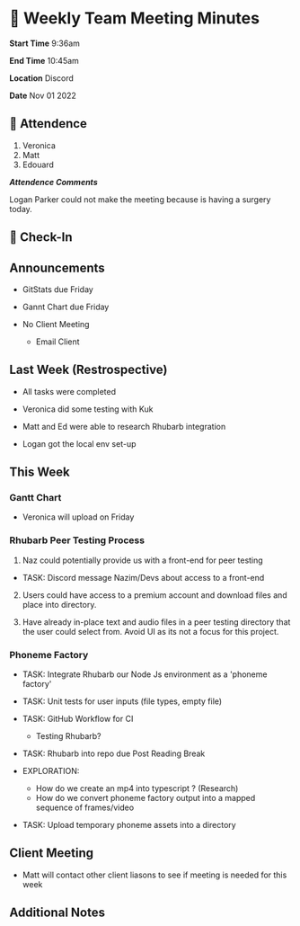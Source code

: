 # 🚀 Weekly Team Meeting Minutes

**Start Time** 9:36am

**End Time** 10:45am

**Location** Discord

**Date** Nov 01 2022

## 👋 Attendence

1. Veronica
2. Matt
3. Edouard

***Attendence Comments***

Logan Parker could not make the meeting because is having a surgery today.

## 🧸 Check-In

## Announcements

- GitStats due Friday

- Gannt Chart due Friday

- No Client Meeting
  - Email Client

## Last Week (Restrospective)

- All tasks were completed

- Veronica did some testing with Kuk

- Matt and Ed were able to research Rhubarb integration

- Logan got the local env set-up

## This Week  

### Gantt Chart

- Veronica will upload on Friday

### Rhubarb Peer Testing Process

1) Naz could potentially provide us with a front-end for peer testing

- TASK: Discord message Nazim/Devs about access to a front-end

2) Users could have access to a premium account and download files and place into directory.

3) Have already in-place text and audio files in a peer testing directory that the user could select from. Avoid UI as its not a focus for this project.

### Phoneme Factory

- TASK: Integrate Rhubarb our Node Js environment as a 'phoneme factory'

- TASK: Unit tests for user inputs (file types, empty file)

- TASK: GitHub Workflow for CI
  - Testing Rhubarb?

- TASK: Rhubarb into repo due Post Reading Break

- EXPLORATION:
  - How do we create an mp4 into typescript ? (Research)
  - How do we convert phoneme factory output into a mapped sequence of frames/video
  
- TASK: Upload temporary phoneme assets into a directory

## Client Meeting

- Matt will contact other client liasons to see if meeting is needed for this week


## Additional Notes
